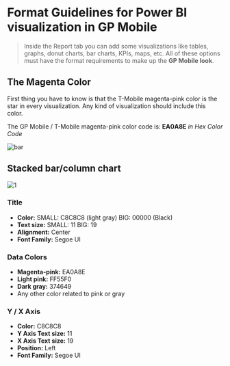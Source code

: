 # Format Guidelines for Power BI visualization in GP Mobile

> Inside the Report tab you can add some visualizations like tables, graphs, donut charts, bar charts, KPIs, maps, etc. All of these options must have the format requirements to make up the **GP Mobile look**. 

## The Magenta Color

First thing you have to know is that the T-Mobile magenta-pink color is the star in every visualization. Any kind of visualization should include this color.

The GP Mobile / T-Mobile magenta-pink color code is: **EA0A8E** _in Hex Color Code_

![bar](https://user-images.githubusercontent.com/47669890/58258523-897fb780-7d38-11e9-8355-e88f894cd8d2.PNG)


## Stacked bar/column chart

![1](https://user-images.githubusercontent.com/47669890/58258358-360d6980-7d38-11e9-8377-5a9c964b9c2c.PNG)

### Title
* **Color:** SMALL: C8C8C8 (light gray) BIG: 00000 (Black)
* **Text size:** SMALL: 11  BIG: 19
* **Alignment:** Center
* **Font Family:** Segoe UI

### Data Colors
* **Magenta-pink:** EA0A8E
* **Light pink:** FF55F0
* **Dark gray:** 374649
* Any other color related to pink or gray

### Y / X Axis
* **Color:** C8C8C8 
* **Y Axis Text size:** 11
* **X Axis Text size:** 19
* **Position:** Left
* **Font Family:** Segoe UI



